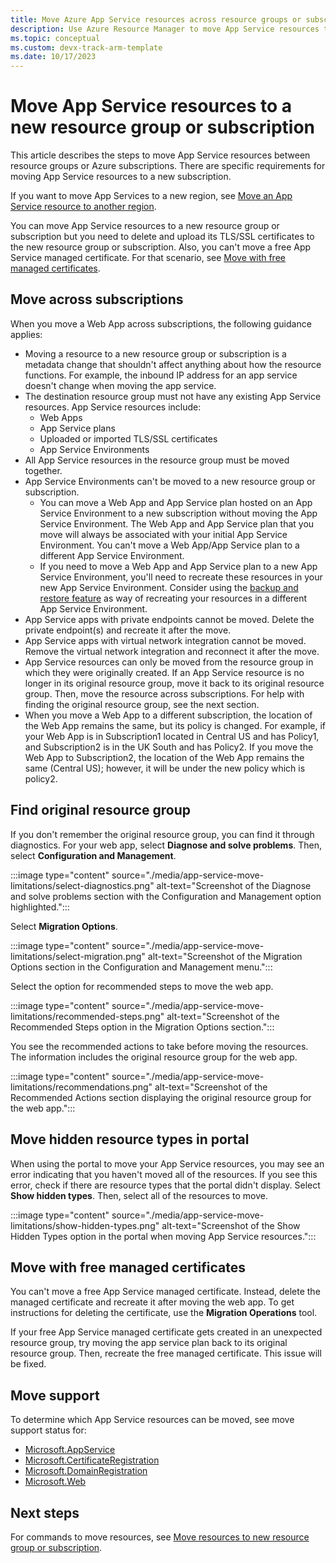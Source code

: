 ```yaml
---
title: Move Azure App Service resources across resource groups or subscriptions
description: Use Azure Resource Manager to move App Service resources to a new resource group or subscription.
ms.topic: conceptual
ms.custom: devx-track-arm-template
ms.date: 10/17/2023
---
```


# Move App Service resources to a new resource group or subscription

This article describes the steps to move App Service resources between resource groups or Azure subscriptions. There are specific requirements for moving App Service resources to a new subscription.

If you want to move App Services to a new region, see [Move an App Service resource to another region](../../../app-service/manage-move-across-regions.md).

You can move App Service resources to a new resource group or subscription but you need to delete and upload its TLS/SSL certificates to the new resource group or subscription. Also, you can't move a free App Service managed certificate. For that scenario, see [Move with free managed certificates](#move-with-free-managed-certificates).

## Move across subscriptions

When you move a Web App across subscriptions, the following guidance applies:

- Moving a resource to a new resource group or subscription is a metadata change that shouldn't affect anything about how the resource functions. For example, the inbound IP address for an app service doesn't change when moving the app service.
- The destination resource group must not have any existing App Service resources. App Service resources include:
    - Web Apps
    - App Service plans
    - Uploaded or imported TLS/SSL certificates
    - App Service Environments
- All App Service resources in the resource group must be moved together.
- App Service Environments can't be moved to a new resource group or subscription.
    - You can move a Web App and App Service plan hosted on an App Service Environment to a new subscription without moving the App Service Environment. The Web App and App Service plan that you move will always be associated with your initial App Service Environment. You can't move a Web App/App Service plan to a different App Service Environment.
    - If you need to move a Web App and App Service plan to a new App Service Environment, you'll need to recreate these resources in your new App Service Environment. Consider using the [backup and restore feature](../../../app-service/manage-backup.md) as way of recreating your resources in a different App Service Environment.
- App Service apps with private endpoints cannot be moved. Delete the private endpoint(s) and recreate it after the move.
- App Service apps with virtual network integration cannot be moved. Remove the virtual network integration and reconnect it after the move.
- App Service resources can only be moved from the resource group in which they were originally created. If an App Service resource is no longer in its original resource group, move it back to its original resource group. Then, move the resource across subscriptions. For help with finding the original resource group, see the next section.
- When you move a Web App to a different subscription, the location of the Web App remains the same, but its policy is changed. For example, if your Web App is in Subscription1 located in Central US and has Policy1, and Subscription2 is in the UK South and has Policy2. If you move the Web App to Subscription2, the location of the Web App remains the same (Central US); however, it will be under the new policy which is policy2.

## Find original resource group

If you don't remember the original resource group, you can find it through diagnostics. For your web app, select **Diagnose and solve problems**. Then, select **Configuration and Management**.

:::image type="content" source="./media/app-service-move-limitations/select-diagnostics.png" alt-text="Screenshot of the Diagnose and solve problems section with the Configuration and Management option highlighted.":::

Select **Migration Options**.

:::image type="content" source="./media/app-service-move-limitations/select-migration.png" alt-text="Screenshot of the Migration Options section in the Configuration and Management menu.":::

Select the option for recommended steps to move the web app.

:::image type="content" source="./media/app-service-move-limitations/recommended-steps.png" alt-text="Screenshot of the Recommended Steps option in the Migration Options section.":::

You see the recommended actions to take before moving the resources. The information includes the original resource group for the web app.

:::image type="content" source="./media/app-service-move-limitations/recommendations.png" alt-text="Screenshot of the Recommended Actions section displaying the original resource group for the web app.":::

## Move hidden resource types in portal

When using the portal to move your App Service resources, you may see an error indicating that you haven't moved all of the resources. If you see this error, check if there are resource types that the portal didn't display. Select **Show hidden types**. Then, select all of the resources to move.

:::image type="content" source="./media/app-service-move-limitations/show-hidden-types.png" alt-text="Screenshot of the Show Hidden Types option in the portal when moving App Service resources.":::

## Move with free managed certificates

You can't move a free App Service managed certificate. Instead, delete the managed certificate and recreate it after moving the web app. To get instructions for deleting the certificate, use the **Migration Operations** tool.

If your free App Service managed certificate gets created in an unexpected resource group, try moving the app service plan back to its original resource group. Then, recreate the free managed certificate. This issue will be fixed.

## Move support

To determine which App Service resources can be moved, see move support status for:

- [Microsoft.AppService](../move-support-resources.md#microsoftappservice)
- [Microsoft.CertificateRegistration](../move-support-resources.md#microsoftcertificateregistration)
- [Microsoft.DomainRegistration](../move-support-resources.md#microsoftdomainregistration)
- [Microsoft.Web](../move-support-resources.md#microsoftweb)

## Next steps

For commands to move resources, see [Move resources to new resource group or subscription](../move-resource-group-and-subscription.md).

